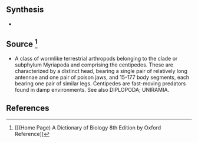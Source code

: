 ## Synthesis
- 
## Source [^1]
- A class of wormlike terrestrial arthropods belonging to the clade or subphylum Myriapoda and comprising the centipedes. These are characterized by a distinct head, bearing a single pair of relatively long antennae and one pair of poison jaws, and 15-177 body segments, each bearing one pair of similar legs. Centipedes are fast-moving predators found in damp environments. See also DIPLOPODA; UNIRAMIA.
## References

[^1]: [[(Home Page) A Dictionary of Biology 8th Edition by Oxford Reference]]